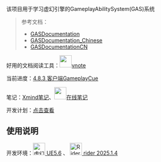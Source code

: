 该项目用于学习虚幻引擎的GameplayAbilitySystem(GAS)系统

> 参考文档：
> - [GASDocumentation](https://github.com/BillEliot/GASDocumentation)
> - [GASDocumentation_Chinese](https://github.com/BillEliot/GASDocumentation_Chinese)
> - [GASDocumentationCN](https://github.com/flyingSnow-hu/GASDocumentationCN)

好用的文档阅读工具：[<img height="32" src="https://github.com/vnotex/vnote/raw/master/pics/vnote.png"/>vnote](https://github.com/vnotex/vnote)

当前进度：[4.8.3 客户端GameplayCue](https://github.com/BillEliot/GASDocumentation_Chinese#483-%E5%AE%A2%E6%88%B7%E7%AB%AFgameplaycue)

笔记：[Xmind笔记](./Doc/GAS.xmind)、[<img src="https://assets.mubu.com/favicon.ico" height=32/>在线笔记](https://www.mubu.com/doc/1IaWT9cfQHY#m)
<!-- https://cms-assets.unrealengine.com/AVzjeqAbLRKi3W5jq0CAvz/cmb81xhrx3tsh07mzz3amnbyl --->

开发计划：[点击查看](https://github.com/users/RorySpt/projects/1)

## 使用说明
开发环境：[<img height="32" alt="虚幻引擎徽标" src="https://cms-assets.unrealengine.com/AVzjeqAbLRKi3W5jq0CAvz/cmb81xhrq3wmn07o5xiqxc9fk">
UE5.6](https://dev.epicgames.com/documentation/zh-cn/unreal-engine/unreal-engine-5-6-documentation) 、 [<img src="https://resources.jetbrains.com/storage/logos/web/rider/rider.svg" height="32" alt="Rider" />
rider 2025.1.4](https://www.jetbrains.com/rider/download/?section=windows)
